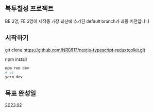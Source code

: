 ## 북투칠성 프로젝트

BE 3명, FE 3명이 제작중
가장 최신에 추가된 default branch가 최종 버전입니다

## 시작하기

git clone https://github.com/NR0617/nextjs-typescript-reduxtoolkit.git

npm install

```bash
npm run dev
# or
yarn dev
```

## 목표 완성일 

2023.02
